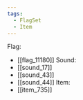 ```yaml
---
tags:
  - FlagSet
  - Item
---
```

Flag:
- [[flag_11180]]
Sound:
- [[sound_17]]
- [[sound_43]]
- [[sound_44]]
Item:
- [[item_735]]
